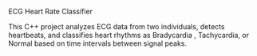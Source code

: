 ECG Heart Rate Classifier

This C++ project analyzes ECG data from two individuals, detects heartbeats, and classifies heart rhythms as Bradycardia , Tachycardia, or Normal based on time intervals between signal peaks.
